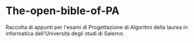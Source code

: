 # The-open-bible-of-PA
Raccolta di appunti per l'esami di Progettazione di Algoritmi della laurea in informatica dell'Università degli studi di Salerno.
